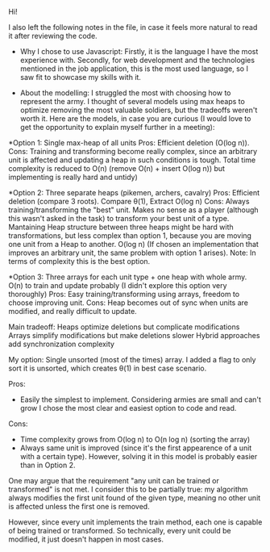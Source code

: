 Hi!

I also left the following notes in the file, in case it feels more natural to read it after reviewing the code.

- Why I chose to use Javascript: Firstly, it is the language I have the most experience with. Secondly, for web development and the technologies mentioned in the job application, this is the most used language, so I saw fit to showcase my skills with it.

- About the modelling: I struggled the most with choosing how to represent the army. I thought of several models using max heaps to optimize removing the most valuable soldiers, but the tradeoffs weren't worth it. Here are the models, in case you are curious (I would love to get the opportunity to explain myself further in a meeting):

*Option 1: Single max-heap of all units
Pros: Efficient deletion (O(log n)).
Cons: Training and transforming become really complex, since an arbitrary unit is affected and updating a heap in such conditions is tough. Total time complexity is reduced to O(n) (remove O(n) + insert O(log n)) but implementing is really hard and untidy)

*Option 2: Three separate heaps (pikemen, archers, cavalry)
Pros: Efficient deletion (compare 3 roots). Compare θ(1), Extract O(log n)
Cons: Always training/transforming the "best" unit. Makes no sense as a player (although this wasn't asked in the task) to transform your best unit of a type. Mantaining Heap structure between three heaps might be hard with transformations, but less complex than option 1, because you are moving one unit from a Heap to another. O(log n) (If chosen an implementation that improves an arbitrary unit, the same problem with option 1 arises).
Note: In terms of complexity this is the best option.

*Option 3: Three arrays for each unit type + one heap with whole army. O(n) to train and update probably (I didn't explore this option very thoroughly)
Pros: Easy training/transforming using arrays, freedom to choose improving unit.
Cons: Heap becomes out of sync when units are modified, and really difficult to update.

Main tradeoff:
Heaps optimize deletions but complicate modifications
Arrays simplify modifications but make deletions slower
Hybrid approaches add synchronization complexity

My option: Single unsorted (most of the times) array. I added a flag to only sort it is unsorted, which creates θ(1) in best case scenario.

Pros: 
- Easily the simplest to implement. Considering armies are small and can't grow I chose the most clear and easiest option to code and read. 

Cons:
- Time complexity grows from O(log n) to O(n log n) (sorting the array)
- Always same unit is improved (since it's the first appearence of a unit with a certain type). However, solving it in this model is probably easier than in Option 2.

One may argue that the requirement "any unit can be trained or transformed" is not met. I consider this to be partially true: my algorithm always modifies the first unit found of the given type, meaning no other unit is affected unless the first one is removed.

However, since every unit implements the train method, each one is capable of being trained or transformed. So technically, every unit could be modified, it just doesn't happen in most cases.

